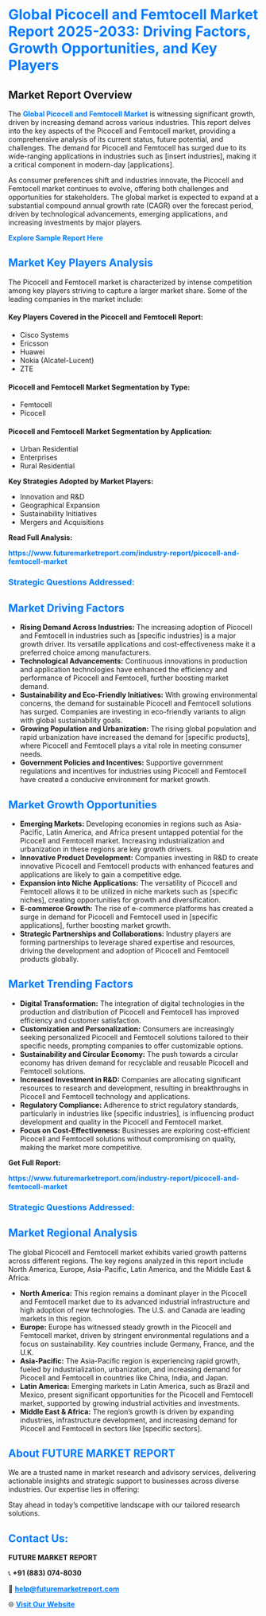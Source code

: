 <h1 style="color: #007BFF;">Global Picocell and Femtocell Market Report 2025-2033: Driving Factors, Growth Opportunities, and Key Players</h1>

<section id="overview">
<h2>Market Report Overview</h2>
<p>The <a href="https://www.futuremarketreport.com/industry-report/picocell-and-femtocell-market" style="color: #007BFF; text-decoration: none;"><strong>Global Picocell and Femtocell Market</strong></a> is witnessing significant growth, driven by increasing demand across various industries. This report delves into the key aspects of the Picocell and Femtocell market, providing a comprehensive analysis of its current status, future potential, and challenges. The demand for Picocell and Femtocell has surged due to its wide-ranging applications in industries such as [insert industries], making it a critical component in modern-day [applications].</p>
<p>As consumer preferences shift and industries innovate, the Picocell and Femtocell market continues to evolve, offering both challenges and opportunities for stakeholders. The global market is expected to expand at a substantial compound annual growth rate (CAGR) over the forecast period, driven by technological advancements, emerging applications, and increasing investments by major players.</p>
</section>

<section id="overview">
<p><a href="https://www.futuremarketreport.com/request-sample/reportId=50960" style="color: #007BFF; text-decoration: none;"><strong>Explore Sample Report Here</strong></a></p>
</section>

<section id="key-players">
<h2 style="color: #007BFF;">Market Key Players Analysis</h2>
<p>The Picocell and Femtocell market is characterized by intense competition among key players striving to capture a larger market share. Some of the leading companies in the market include:</p>
<h4>Key Players Covered in the Picocell and Femtocell Report:</h4>
<ul><li>Cisco Systems</li><li>Ericsson</li><li>Huawei</li><li>Nokia (Alcatel-Lucent)</li><li>ZTE</li></ul>
<h4>Picocell and Femtocell Market Segmentation by Type:</h4>
<ul><li>Femtocell</li><li>Picocell</li></ul>

<h4>Picocell and Femtocell Market Segmentation by Application:</h4>
<ul><li>Urban Residential</li><li>Enterprises</li><li>Rural Residential</li></ul>
<p><strong>Key Strategies Adopted by Market Players:</strong></p>
<ul>
<li>Innovation and R&D</li>
<li>Geographical Expansion</li>
<li>Sustainability Initiatives</li>
<li>Mergers and Acquisitions</li>
</ul>
</section>

<section>
<p><strong>Read Full Analysis: </strong></p><a href="https://www.futuremarketreport.com/industry-report/picocell-and-femtocell-market" style="color: #007BFF; text-decoration: none;"><strong>https://www.futuremarketreport.com/industry-report/picocell-and-femtocell-market</strong></a>
<h3 style="color: #007BFF;">Strategic Questions Addressed:</h3>
</section>

<section id="driving-factors">
<h2 style="color: #007BFF;">Market Driving Factors</h2>
<ul>
<li><strong>Rising Demand Across Industries:</strong> The increasing adoption of Picocell and Femtocell in industries such as [specific industries] is a major growth driver. Its versatile applications and cost-effectiveness make it a preferred choice among manufacturers.</li>
<li><strong>Technological Advancements:</strong> Continuous innovations in production and application technologies have enhanced the efficiency and performance of Picocell and Femtocell, further boosting market demand.</li>
<li><strong>Sustainability and Eco-Friendly Initiatives:</strong> With growing environmental concerns, the demand for sustainable Picocell and Femtocell solutions has surged. Companies are investing in eco-friendly variants to align with global sustainability goals.</li>
<li><strong>Growing Population and Urbanization:</strong> The rising global population and rapid urbanization have increased the demand for [specific products], where Picocell and Femtocell plays a vital role in meeting consumer needs.</li>
<li><strong>Government Policies and Incentives:</strong> Supportive government regulations and incentives for industries using Picocell and Femtocell have created a conducive environment for market growth.</li>
</ul>
</section>

<section id="growth-opportunities">
<h2 style="color: #007BFF;">Market Growth Opportunities</h2>
<ul>
<li><strong>Emerging Markets:</strong> Developing economies in regions such as Asia-Pacific, Latin America, and Africa present untapped potential for the Picocell and Femtocell market. Increasing industrialization and urbanization in these regions are key growth drivers.</li>
<li><strong>Innovative Product Development:</strong> Companies investing in R&D to create innovative Picocell and Femtocell products with enhanced features and applications are likely to gain a competitive edge.</li>
<li><strong>Expansion into Niche Applications:</strong> The versatility of Picocell and Femtocell allows it to be utilized in niche markets such as [specific niches], creating opportunities for growth and diversification.</li>
<li><strong>E-commerce Growth:</strong> The rise of e-commerce platforms has created a surge in demand for Picocell and Femtocell used in [specific applications], further boosting market growth.</li>
<li><strong>Strategic Partnerships and Collaborations:</strong> Industry players are forming partnerships to leverage shared expertise and resources, driving the development and adoption of Picocell and Femtocell products globally.</li>
</ul>
</section>

<section id="trending-factors">
<h2 style="color: #007BFF;">Market Trending Factors</h2>
<ul>
<li><strong>Digital Transformation:</strong> The integration of digital technologies in the production and distribution of Picocell and Femtocell has improved efficiency and customer satisfaction.</li>
<li><strong>Customization and Personalization:</strong> Consumers are increasingly seeking personalized Picocell and Femtocell solutions tailored to their specific needs, prompting companies to offer customizable options.</li>
<li><strong>Sustainability and Circular Economy:</strong> The push towards a circular economy has driven demand for recyclable and reusable Picocell and Femtocell solutions.</li>
<li><strong>Increased Investment in R&D:</strong> Companies are allocating significant resources to research and development, resulting in breakthroughs in Picocell and Femtocell technology and applications.</li>
<li><strong>Regulatory Compliance:</strong> Adherence to strict regulatory standards, particularly in industries like [specific industries], is influencing product development and quality in the Picocell and Femtocell market.</li>
<li><strong>Focus on Cost-Effectiveness:</strong> Businesses are exploring cost-efficient Picocell and Femtocell solutions without compromising on quality, making the market more competitive.</li>
</ul>
</section>

<section>
<p><strong>Get Full Report: </strong></p><a href="https://www.futuremarketreport.com/industry-report/picocell-and-femtocell-market" style="color: #007BFF; text-decoration: none;"><strong>https://www.futuremarketreport.com/industry-report/picocell-and-femtocell-market</strong></a>
<h3 style="color: #007BFF;">Strategic Questions Addressed:</h3>
</section>


<section id="regional-analysis">
<h2 style="color: #007BFF;">Market Regional Analysis</h2>
<p>The global Picocell and Femtocell market exhibits varied growth patterns across different regions. The key regions analyzed in this report include North America, Europe, Asia-Pacific, Latin America, and the Middle East & Africa:</p>
<ul>
<li><strong>North America:</strong> This region remains a dominant player in the Picocell and Femtocell market due to its advanced industrial infrastructure and high adoption of new technologies. The U.S. and Canada are leading markets in this region.</li>
<li><strong>Europe:</strong> Europe has witnessed steady growth in the Picocell and Femtocell market, driven by stringent environmental regulations and a focus on sustainability. Key countries include Germany, France, and the U.K.</li>
<li><strong>Asia-Pacific:</strong> The Asia-Pacific region is experiencing rapid growth, fueled by industrialization, urbanization, and increasing demand for Picocell and Femtocell in countries like China, India, and Japan.</li>
<li><strong>Latin America:</strong> Emerging markets in Latin America, such as Brazil and Mexico, present significant opportunities for the Picocell and Femtocell market, supported by growing industrial activities and investments.</li>
<li><strong>Middle East & Africa:</strong> The region’s growth is driven by expanding industries, infrastructure development, and increasing demand for Picocell and Femtocell in sectors like [specific sectors].</li>
</ul>
</section>

<footer>
<h2 style="color: #007BFF;">About FUTURE MARKET REPORT</h2>
<p>We are a trusted name in market research and advisory services, delivering actionable insights and strategic support to businesses across diverse industries. Our expertise lies in offering:</p>

<p>Stay ahead in today’s competitive landscape with our tailored research solutions.</p>

<h2 style="color: #007BFF;">Contact Us:</h2>
<p><strong>FUTURE MARKET REPORT</strong></p>
<p>📞 <strong>+91 (883) 074-8030</strong></p>
<p>📧 <strong><a href="mailto:help@futuremarketreport.com" style="color: #007BFF;">help@futuremarketreport.com</a></strong></p>
<p>🌐 <strong><a href="https://www.futuremarketreport.com/" style="color: #007BFF;">Visit Our Website</a></strong></p>
</footer>